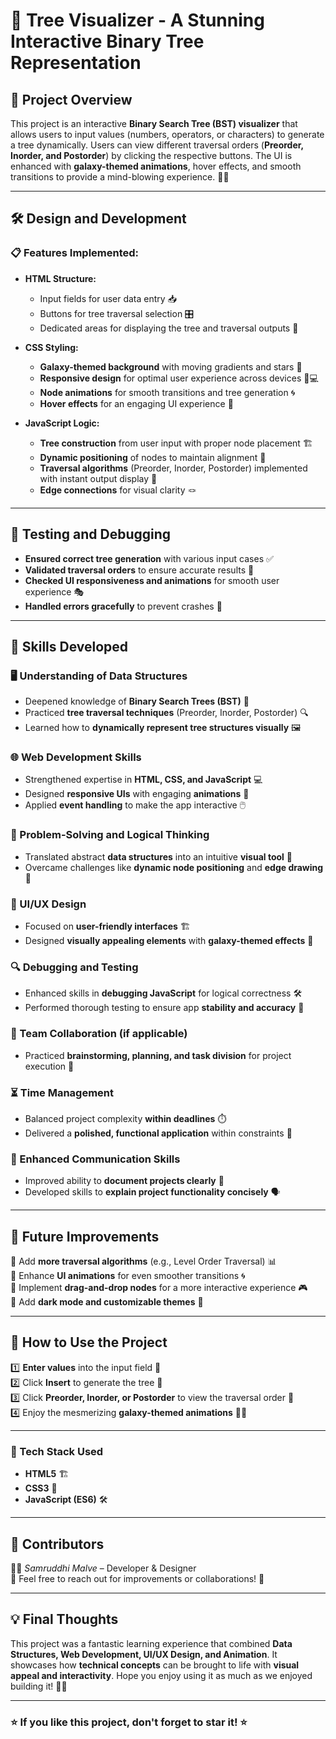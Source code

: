 # 🌌 Tree Visualizer - A Stunning Interactive Binary Tree Representation

## 📌 Project Overview
This project is an interactive **Binary Search Tree (BST) visualizer** that allows users to input values (numbers, operators, or characters) to generate a tree dynamically. Users can view different traversal orders (**Preorder, Inorder, and Postorder**) by clicking the respective buttons. The UI is enhanced with **galaxy-themed animations**, hover effects, and smooth transitions to provide a mind-blowing experience. 🚀✨

---
## 🛠️ Design and Development

### **📋 Features Implemented:**
- **HTML Structure:**
  - Input fields for user data entry 📥
  - Buttons for tree traversal selection 🎛️
  - Dedicated areas for displaying the tree and traversal outputs 🌲

- **CSS Styling:**
  - **Galaxy-themed background** with moving gradients and stars 🌠
  - **Responsive design** for optimal user experience across devices 📱💻
  - **Node animations** for smooth transitions and tree generation 🌀
  - **Hover effects** for an engaging UI experience 🎨

- **JavaScript Logic:**
  - **Tree construction** from user input with proper node placement 🏗️
  - **Dynamic positioning** of nodes to maintain alignment 📏
  - **Traversal algorithms** (Preorder, Inorder, Postorder) implemented with instant output display 🔄
  - **Edge connections** for visual clarity 🪢

---
## 🧪 Testing and Debugging
- **Ensured correct tree generation** with various input cases ✅
- **Validated traversal orders** to ensure accurate results 🔢
- **Checked UI responsiveness and animations** for smooth user experience 🎭
- **Handled errors gracefully** to prevent crashes 🚧

---
## 🎯 Skills Developed

### **🖥️ Understanding of Data Structures**
- Deepened knowledge of **Binary Search Trees (BST)** 🌳
- Practiced **tree traversal techniques** (Preorder, Inorder, Postorder) 🔍
- Learned how to **dynamically represent tree structures visually** 🖼️

### **🌐 Web Development Skills**
- Strengthened expertise in **HTML, CSS, and JavaScript** 💻
- Designed **responsive UIs** with engaging **animations** 🎨
- Applied **event handling** to make the app interactive 🖱️

### **🧠 Problem-Solving and Logical Thinking**
- Translated abstract **data structures** into an intuitive **visual tool** 🔄
- Overcame challenges like **dynamic node positioning** and **edge drawing** 📏

### **🎨 UI/UX Design**
- Focused on **user-friendly interfaces** 🏗️
- Designed **visually appealing elements** with **galaxy-themed effects** 🌠

### **🔍 Debugging and Testing**
- Enhanced skills in **debugging JavaScript** for logical correctness 🛠️
- Performed thorough testing to ensure app **stability and accuracy** 🧪

### **🤝 Team Collaboration (if applicable)**
- Practiced **brainstorming, planning, and task division** for project execution 🤝

### **⏳ Time Management**
- Balanced project complexity **within deadlines** ⏱️
- Delivered a **polished, functional application** within constraints 📅

### **📝 Enhanced Communication Skills**
- Improved ability to **document projects clearly** 📝
- Developed skills to **explain project functionality concisely** 🗣️

---
## 🚀 Future Improvements
🔹 Add **more traversal algorithms** (e.g., Level Order Traversal) 📊  
🔹 Enhance **UI animations** for even smoother transitions 🌀  
🔹 Implement **drag-and-drop nodes** for a more interactive experience 🎮  
🔹 Add **dark mode and customizable themes** 🎨  

---
## 📜 How to Use the Project
1️⃣ **Enter values** into the input field 🔢  
2️⃣ Click **Insert** to generate the tree 🌳  
3️⃣ Click **Preorder, Inorder, or Postorder** to view the traversal order 📜  
4️⃣ Enjoy the mesmerizing **galaxy-themed animations** 🌌✨  

---
### 🎯 Tech Stack Used
- **HTML5** 🏗️
- **CSS3** 🎨
- **JavaScript (ES6)** 🛠️

---
## 📢 Contributors
👩‍💻 *Samruddhi Malve* – Developer & Designer  
📩 Feel free to reach out for improvements or collaborations! 🚀

---
## 💡 Final Thoughts
This project was a fantastic learning experience that combined **Data Structures, Web Development, UI/UX Design, and Animation**. It showcases how **technical concepts** can be brought to life with **visual appeal and interactivity**. Hope you enjoy using it as much as we enjoyed building it! 🌠✨

---
### ⭐ If you like this project, don't forget to star it! ⭐

